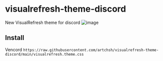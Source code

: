 # visualrefresh-theme-discord

New VisualRefresh theme for discord
![image](https://github.com/user-attachments/assets/39f9d4cd-ca20-41a5-b672-6f273abcbbeb)

## Install

Vencord `https://raw.githubusercontent.com/artchsh/visualrefresh-theme-discord/main/visualrefresh.theme.css`
